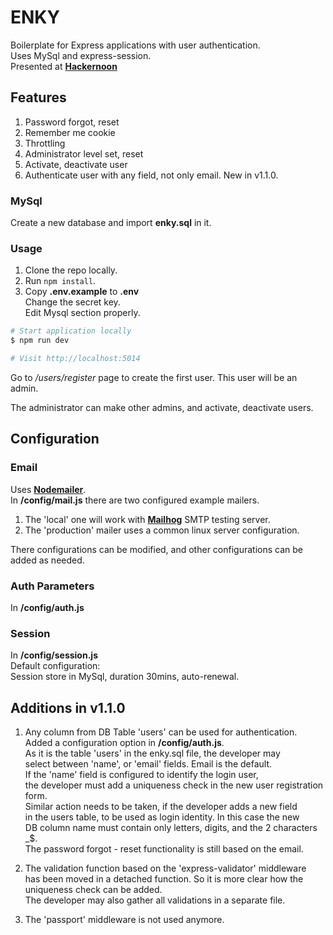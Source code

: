 # ENKY

Boilerplate for Express applications with user authentication.  
Uses MySql and express-session.  
Presented at <a href="https://hackernoon.com/express-js-boilerplate-with-user-authentication-ch5032a3" target="_blank">
**Hackernoon**</a>

## Features
1.  Password forgot, reset  
2.  Remember me cookie
3.  Throttling
4.  Administrator level set, reset  
5.  Activate, deactivate user  
6.  Authenticate user with any field, not only email. New in v1.1.0.

### MySql
Create a new database and import **enky.sql** in it.

### Usage
1.  Clone the repo locally.  
2.  Run `npm install`.  
3.  Copy **.env.example** to **.env**  
  Change the secret key.  
  Edit Mysql section properly.  

```sh
# Start application locally
$ npm run dev

# Visit http://localhost:5014
```
Go to */users/register* page to create the first user.
This user will be an admin.  

The administrator can make other admins, and activate, deactivate users.

## Configuration  
### Email
Uses <a href="https://github.com/nodemailer/nodemailer" target="_blank">**Nodemailer**</a>.  
In **/config/mail.js** there are two configured example mailers.  
1.  The 'local' one will work with <a href="https://github.com/mailhog/MailHog" target="_blank">**Mailhog**</a> SMTP testing server.
2.  The 'production' mailer uses a common linux server configuration.  

There configurations can be modified, and other configurations can be added as needed.

### Auth  Parameters  
In **/config/auth.js**  

### Session
In **/config/session.js**  
Default configuration:  
Session store in MySql, duration 30mins, auto-renewal.  

## Additions in v1.1.0  
1.  Any column from DB Table 'users' can be used for authentication.  
Added a configuration option in **/config/auth.js**.  
As it is the table 'users' in the enky.sql file, the developer may  
select between 'name', or 'email' fields. Email is the default.  
If the 'name' field is configured to identify the login user,  
the developer must add a uniqueness check in the new user registration form.   
Similar action needs to be taken, if the developer adds a new field  
in the users table, to be used as login identity. In this case the new  
DB column name must contain only letters, digits, and the 2 characters _$.  
The password forgot - reset functionality is still based on the email.  
  
2.  The validation function based on the 'express-validator' middleware  
has been moved in a detached function. So it is more clear how the  
uniqueness check can be added.  
The developer may also gather all validations in a separate file.  
  
3.  The 'passport' middleware is not used anymore.  
  

